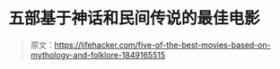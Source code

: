 # 五部基于神话和民间传说的最佳电影

> 原文：<https://lifehacker.com/five-of-the-best-movies-based-on-mythology-and-folklore-1849165515>